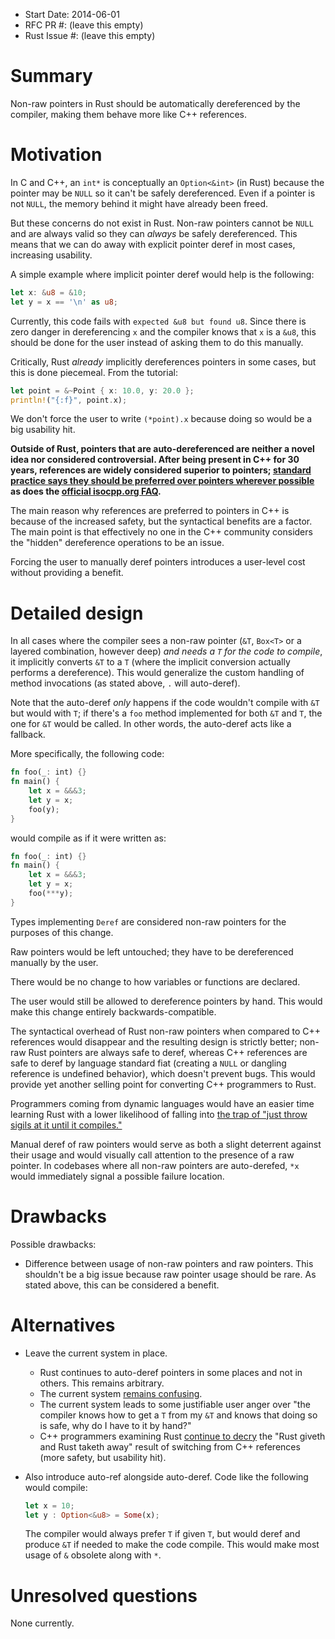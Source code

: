 - Start Date: 2014-06-01
- RFC PR #: (leave this empty)
- Rust Issue #: (leave this empty)

# Summary

Non-raw pointers in Rust should be automatically dereferenced by the compiler,
making them behave more like C++ references.

# Motivation

In C and C++, an `int*` is conceptually an `Option<&int>` (in Rust) because the
pointer may be `NULL` so it can't be safely dereferenced. Even if a pointer is
not `NULL`, the memory behind it might have already been freed.

But these concerns do not exist in Rust. Non-raw pointers cannot be `NULL` and
are always valid so they can _always_ be safely dereferenced. This means that we
can do away with explicit pointer deref in most cases, increasing usability.

A simple example where implicit pointer deref would help is the following:

```rust
let x: &u8 = &10;
let y = x == '\n' as u8;
```

Currently, this code fails with `expected &u8 but found u8`. Since there is zero
danger in dereferencing `x` and the compiler knows that `x` is a `&u8`, this
should be done for the user instead of asking them to do this manually.

Critically, Rust _already_ implicitly dereferences pointers in some cases, but
this is done piecemeal. From the tutorial:

```rust
let point = &~Point { x: 10.0, y: 20.0 };
println!("{:f}", point.x);
```

We don't force the user to write `(*point).x` because doing so would be a big
usability hit.

**Outside of Rust, pointers that are auto-dereferenced are neither a novel idea
nor considered controversial. After being present in C++ for 30 years,
references are widely considered superior to pointers; [standard practice says
they should be preferred over pointers wherever possible][so-practice] as does
the [official isocpp.org FAQ][isocpp].**

The main reason why references are preferred to pointers in C++ is because of
the increased safety, but the syntactical benefits are a factor. The main point
is that effectively no one in the C++ community considers the "hidden"
dereference operations to be an issue.

Forcing the user to manually deref pointers introduces a user-level cost without
providing a benefit.

# Detailed design

In all cases where the compiler sees a non-raw pointer (`&T`, `Box<T>` or a
layered combination, however deep) _and needs a `T` for the code to compile_, it
implicitly converts `&T` to a `T` (where the implicit conversion actually
performs a dereference). This would generalize the custom handling of method
invocations (as stated above, `.` will auto-deref).

Note that the auto-deref _only_ happens if the code wouldn't compile with `&T`
but would with `T`; if there's a `foo` method implemented for both `&T` and `T`,
the one for `&T` would be called. In other words, the auto-deref acts like a
fallback.

More specifically, the following code:

```rust
fn foo(_: int) {}
fn main() {
    let x = &&&3;
    let y = x;
    foo(y);
}
```

would compile as if it were written as:

```rust
fn foo(_: int) {}
fn main() {
    let x = &&&3;
    let y = x;
    foo(***y);
}
```

Types implementing `Deref` are considered non-raw pointers for the purposes of
this change.

Raw pointers would be left untouched; they have to be dereferenced manually by
the user.

There would be no change to how variables or functions are declared.

The user would still be allowed to dereference pointers by hand. This would make
this change entirely backwards-compatible.

The syntactical overhead of Rust non-raw pointers when compared to C++
references would disappear and the resulting design is strictly better; non-raw
Rust pointers are always safe to deref, whereas C++ references are safe to deref
by language standard fiat (creating a `NULL` or dangling reference is undefined
behavior), which doesn't prevent bugs. This would provide yet another selling
point for converting C++ programmers to Rust.

Programmers coming from dynamic languages would have an easier time learning
Rust with a lower likelihood of falling into [the trap of "just throw sigils at
it until it compiles."][sigils-trap]

Manual deref of raw pointers would serve as both a slight deterrent against
their usage and would visually call attention to the presence of a raw pointer.
In codebases where all non-raw pointers are auto-derefed, `*x` would immediately
signal a possible failure location.

# Drawbacks

Possible drawbacks:

- Difference between usage of non-raw pointers and raw pointers. This shouldn't
  be a big issue because raw pointer usage should be rare. As stated above, this
  can be considered a benefit.

# Alternatives

- Leave the current system in place.
    - Rust continues to auto-deref pointers in some places and not in others.
      This remains arbitrary.
    - The current system [remains confusing][confusing].
    - The current system leads to some justifiable user anger over "the compiler
      knows how to get a `T` from my `&T` and knows that doing so is safe, why
      do I have to it by hand?"
    - C++ programmers examining Rust [continue to decry][cpp-dev] the "Rust
      giveth and Rust taketh away" result of switching from C++ references (more
      safety, but usability hit).
- Also introduce auto-ref alongside auto-deref. Code like the following would
  compile:

    ```rust
    let x = 10;
    let y : Option<&u8> = Some(x);
    ```
  The compiler would always prefer `T` if given `T`, but would deref and produce
  `&T` if needed to make the code compile. This would make most usage of `&`
  obsolete along with `*`.

# Unresolved questions

None currently.

[so-practice]: http://stackoverflow.com/a/7058373/1672783
[isocpp]: https://isocpp.org/wiki/faq/references#refs-vs-ptrs
[confusing]: http://www.reddit.com/r/rust/comments/272i7p/rfc_autodereferencing_nonraw_pointers/chws5x7
[sigils-trap]: http://www.reddit.com/r/rust/comments/272i7p/rfc_autodereferencing_nonraw_pointers/chwzvnb
[cpp-dev]: http://www.reddit.com/r/rust/comments/272i7p/rfc_autodereferencing_nonraw_pointers/chxvd3l
